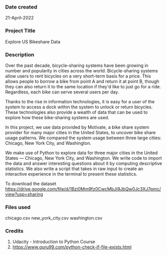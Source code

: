 ### Date created
21-April-2022

### Project Title
Explore US Bikeshare Data

### Description
Over the past decade, bicycle-sharing systems have been growing in number and popularity in cities across the world. Bicycle-sharing systems allow users to rent bicycles on a very short-term basis for a price. This allows people to borrow a bike from point A and return it at point B, though they can also return it to the same location if they'd like to just go for a ride. Regardless, each bike can serve several users per day.

Thanks to the rise in information technologies, it is easy for a user of the system to access a dock within the system to unlock or return bicycles. These technologies also provide a wealth of data that can be used to explore how these bike-sharing systems are used.

In this project, we use data provided by Motivate, a bike share system provider for many major cities in the United States, to uncover bike share usage patterns. We compared the system usage between three large cities: Chicago, New York City, and Washington.

We make use of Python to explore data for three major cities in the United States — Chicago, New York City, and Washington. We write code to import the data and answer interesting questions about it by computing descriptive statistics. We also write a script that takes in raw input to create an interactive experience in the terminal to present these statistics.

To download the dataset
https://drive.google.com/file/d/1Bzi0Mm9fz0CwcMbJi9JbQw0Jc3XJ7pmc/view?usp=sharing

### Files used
chicago.csv
new_york_city.csv
washington.csv

### Credits
1. Udacity - Introduction to Python Course
2. https://www.guru99.com/python-check-if-file-exists.html

